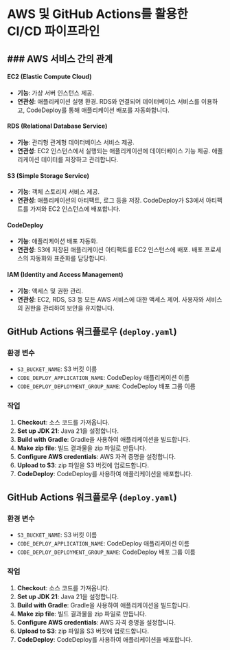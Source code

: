 # AWS 및 GitHub Actions를 활용한 CI/CD 파이프라인

## ### AWS 서비스 간의 관계
#### EC2 (Elastic Compute Cloud)
- **기능**: 가상 서버 인스턴스 제공.
- **연관성**: 애플리케이션 실행 환경. RDS와 연결되어 데이터베이스 서비스를 이용하고, CodeDeploy를 통해 애플리케이션 배포를 자동화합니다.

#### RDS (Relational Database Service)
- **기능**: 관리형 관계형 데이터베이스 서비스 제공.
- **연관성**: EC2 인스턴스에서 실행되는 애플리케이션에 데이터베이스 기능 제공. 애플리케이션 데이터를 저장하고 관리합니다.

#### S3 (Simple Storage Service)
- **기능**: 객체 스토리지 서비스 제공.
- **연관성**: 애플리케이션의 아티팩트, 로그 등을 저장. CodeDeploy가 S3에서 아티팩트를 가져와 EC2 인스턴스에 배포합니다.

#### CodeDeploy
- **기능**: 애플리케이션 배포 자동화.
- **연관성**: S3에 저장된 애플리케이션 아티팩트를 EC2 인스턴스에 배포. 배포 프로세스의 자동화와 표준화를 담당합니다.

#### IAM (Identity and Access Management)
- **기능**: 액세스 및 권한 관리.
- **연관성**: EC2, RDS, S3 등 모든 AWS 서비스에 대한 액세스 제어. 사용자와 서비스의 권한을 관리하여 보안을 유지합니다.

## GitHub Actions 워크플로우 (`deploy.yaml`)

### 환경 변수
- `S3_BUCKET_NAME`: S3 버킷 이름
- `CODE_DEPLOY_APPLICATION_NAME`: CodeDeploy 애플리케이션 이름
- `CODE_DEPLOY_DEPLOYMENT_GROUP_NAME`: CodeDeploy 배포 그룹 이름

### 작업
1. **Checkout**: 소스 코드를 가져옵니다.
2. **Set up JDK 21**: Java 21을 설정합니다.
3. **Build with Gradle**: Gradle을 사용하여 애플리케이션을 빌드합니다.
4. **Make zip file**: 빌드 결과물을 zip 파일로 만듭니다.
5. **Configure AWS credentials**: AWS 자격 증명을 설정합니다.
6. **Upload to S3**: zip 파일을 S3 버킷에 업로드합니다.
7. **CodeDeploy**: CodeDeploy를 사용하여 애플리케이션을 배포합니다.


## GitHub Actions 워크플로우 (`deploy.yaml`)

### 환경 변수

- `S3_BUCKET_NAME`: S3 버킷 이름
- `CODE_DEPLOY_APPLICATION_NAME`: CodeDeploy 애플리케이션 이름
- `CODE_DEPLOY_DEPLOYMENT_GROUP_NAME`: CodeDeploy 배포 그룹 이름

### 작업

1. **Checkout**: 소스 코드를 가져옵니다.
2. **Set up JDK 21**: Java 21을 설정합니다.
3. **Build with Gradle**: Gradle을 사용하여 애플리케이션을 빌드합니다.
4. **Make zip file**: 빌드 결과물을 zip 파일로 만듭니다.
5. **Configure AWS credentials**: AWS 자격 증명을 설정합니다.
6. **Upload to S3**: zip 파일을 S3 버킷에 업로드합니다.
7. **CodeDeploy**: CodeDeploy를 사용하여 애플리케이션을 배포합니다.
